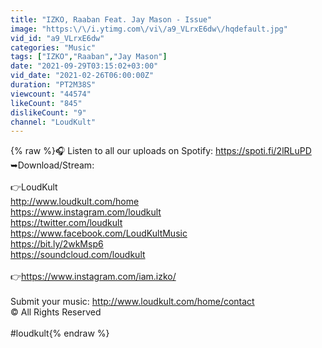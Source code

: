 ```yaml
---
title: "IZKO, Raaban Feat. Jay Mason - Issue"
image: "https:\/\/i.ytimg.com\/vi\/a9_VLrxE6dw\/hqdefault.jpg"
vid_id: "a9_VLrxE6dw"
categories: "Music"
tags: ["IZKO","Raaban","Jay Mason"]
date: "2021-09-29T03:15:02+03:00"
vid_date: "2021-02-26T06:00:00Z"
duration: "PT2M38S"
viewcount: "44574"
likeCount: "845"
dislikeCount: "9"
channel: "LoudKult"
---
```

{% raw %}🎧 Listen to all our uploads on Spotify: <a rel="nofollow" target="blank" href="https://spoti.fi/2lRLuPD">https://spoti.fi/2lRLuPD</a><br />➥Download/Stream: <br /> <br />👉LoudKult<br /><a rel="nofollow" target="blank" href="http://www.loudkult.com/home">http://www.loudkult.com/home</a><br /><a rel="nofollow" target="blank" href="https://www.instagram.com/loudkult">https://www.instagram.com/loudkult</a><br /><a rel="nofollow" target="blank" href="https://twitter.com/loudkult">https://twitter.com/loudkult</a><br /><a rel="nofollow" target="blank" href="https://www.facebook.com/LoudKultMusic">https://www.facebook.com/LoudKultMusic</a><br /><a rel="nofollow" target="blank" href="https://bit.ly/2wkMsp6">https://bit.ly/2wkMsp6</a><br /><a rel="nofollow" target="blank" href="https://soundcloud.com/loudkult">https://soundcloud.com/loudkult</a><br /><br />👉<a rel="nofollow" target="blank" href="https://www.instagram.com/iam.izko/">https://www.instagram.com/iam.izko/</a><br /><br />Submit your music: <a rel="nofollow" target="blank" href="http://www.loudkult.com/home/contact">http://www.loudkult.com/home/contact</a><br />© All Rights Reserved<br /><br />#loudkult{% endraw %}
